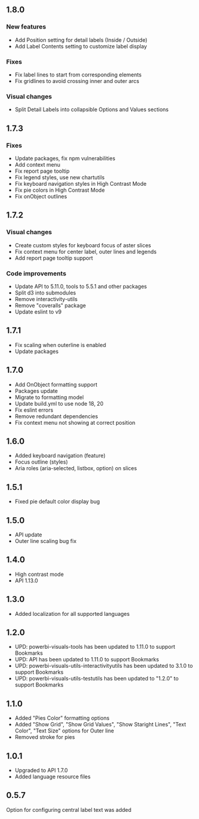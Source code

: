 ## 1.8.0
### New features
* Add Position setting for detail labels (Inside / Outside)
* Add Label Contents setting to customize label display

### Fixes
* Fix label lines to start from corresponding elements
* Fix gridlines to avoid crossing inner and outer arcs

### Visual changes
* Split Detail Labels into collapsible Options and Values sections

## 1.7.3
### Fixes
* Update packages, fix npm vulnerabilities
* Add context menu
* Fix report page tooltip
* Fix legend styles, use new chartutils
* Fix keyboard navigation styles in High Contrast Mode
* Fix pie colors in High Contrast Mode
* Fix onObject outlines

## 1.7.2
### Visual changes
* Create custom styles for keyboard focus of aster slices
* Fix context menu for center label, outer lines and legends
* Add report page tooltip support

### Code improvements
* Update API to 5.11.0, tools to 5.5.1 and other packages
* Split d3 into submodules
* Remove interactivity-utils
* Remove "coveralls" package
* Update eslint to v9

## 1.7.1
* Fix scaling when outerline is enabled
* Update packages

## 1.7.0
* Add OnObject formatting support
* Packages update
* Migrate to formatting model
* Update build.yml to use node 18, 20
* Fix eslint errors
* Remove redundant dependencies
* Fix context menu not showing at correct position

## 1.6.0
* Added keyboard navigation (feature)
* Focus outline (styles)
* Aria roles (aria-selected, listbox, option) on slices

## 1.5.1
* Fixed pie default color display bug

## 1.5.0
* API update
* Outer line scaling bug fix

## 1.4.0
* High contrast mode
* API 1.13.0

## 1.3.0
* Added localization for all supported languages

## 1.2.0
* UPD: powerbi-visuals-tools has been updated to 1.11.0 to support Bookmarks
* UPD: API has been updated to 1.11.0 to support Bookmarks
* UPD: powerbi-visuals-utils-interactivityutils has been updated to 3.1.0 to support Bookmarks
* UPD: powerbi-visuals-utils-testutils has been updated to "1.2.0" to support Bookmarks

## 1.1.0
* Added "Pies Color" formatting options
* Added "Show Grid", "Show Grid Values", "Show Staright Lines", "Text Color", "Text Size" options for Outer line
* Removed stroke for pies 

## 1.0.1
* Upgraded to API 1.7.0
* Added language resource files

## 0.5.7

Option for configuring central label text was added
